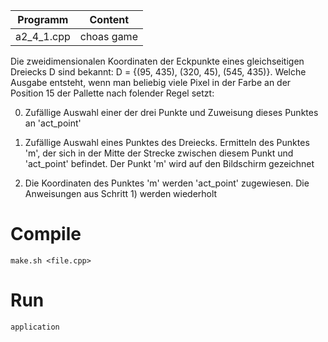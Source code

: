 |Programm|Content|
|---------|-------|
|a2_4_1.cpp    |choas game|

Die zweidimensionalen Koordinaten der Eckpunkte eines gleichseitigen Dreiecks D sind bekannt: D = {(95, 435), (320, 45), (545, 435)}. 
Welche Ausgabe entsteht, wenn man beliebig viele Pixel in der Farbe an der Position 15 der Pallette nach folender Regel setzt:

0) Zufällige Auswahl einer der drei Punkte und Zuweisung dieses Punktes an 'act_point'

1) Zufällige Auswahl eines Punktes des Dreiecks. Ermitteln des Punktes 'm', der sich in der Mitte der Strecke zwischen diesem Punkt und 'act_point' befindet.
Der Punkt 'm' wird auf den Bildschirm gezeichnet

2) Die Koordinaten des Punktes 'm' werden 'act_point' zugewiesen. 
Die Anweisungen aus Schritt 1) werden wiederholt

# Compile

`make.sh <file.cpp>`

# Run

`application`
